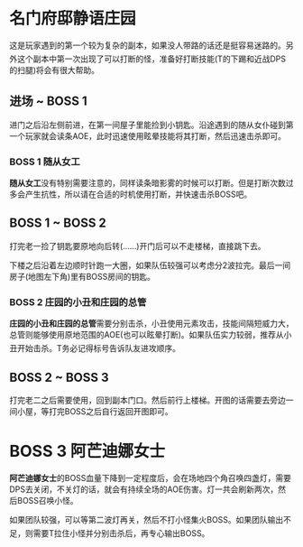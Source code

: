 # 名门府邸静语庄园

这是玩家遇到的第一个较为复杂的副本，如果没人带路的话还是挺容易迷路的。另外这个副本中第一次出现了可以打断的怪，准备好打断技能(<img class="no-zoom sm-icon" :src="$withBase('/images/jobs/tank.png')" height="20">T的下踢和<img class="no-zoom sm-icon" :src="$withBase('/images/jobs/dps.png')" height="20">近战DPS的扫腿)将会有很大帮助。

## 进场 ~ BOSS 1

进门之后沿左侧前进，在第一间屋子里能捡到小钥匙。沿途遇到的随从女仆碰到第一个玩家就会读条AOE，此时迅速使用眩晕技能将其打断，然后迅速击杀即可。

### BOSS 1 随从女工
**随从女工**没有特别需要注意的，同样读条暗影雾的时候可以打断。但是打断次数过多会产生抗性，所以请在合适的时机使用打断，并快速击杀BOSS吧。

## BOSS 1 ~ BOSS 2

打完老一捡了钥匙要原地向后转(……)开门后可以不走楼梯，直接跳下去。

下楼之后沿着左边顺时针跑一大圈，如果队伍较强可以考虑分2波拉完。最后一间房子(地图左下角)里有BOSS房间的钥匙。

### BOSS 2 庄园的小丑和庄园的总管

**庄园的小丑和庄园的总管**需要分别击杀，小丑使用元素攻击，技能间隔短威力大，总管则能够使用原地范围的AOE(也可以眩晕打断)。如果队伍实力较弱，推荐从小丑开始击杀。<img class="no-zoom sm-icon" :src="$withBase('/images/jobs/tank.png')" height="20">T务必记得标号告诉队友进攻顺序。

## BOSS 2 ~ BOSS 3

打完老二之后需要使用<Action name="返回" />，回到副本门口。然后前行上楼梯。开图的话需要去旁边一间小屋，等打完BOSS之后自行返回开图即可。

# BOSS 3 阿芒迪娜女士
**阿芒迪娜女士**的BOSS血量下降到一定程度后，会在场地四个角召唤四盏灯，需要DPS去关闭，不关灯的话，就会有持续全场的AOE伤害。灯一共会刷新两次，然后BOSS召唤小怪。

如果团队较强，可以等第二波灯再关，然后不打小怪集火BOSS。如果团队输出不足，则需要<img class="no-zoom sm-icon" :src="$withBase('/images/jobs/tank.png')" height="20">T拉住小怪并分别击杀后，再专心输出BOSS。